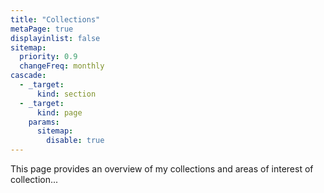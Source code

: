 ```yaml
---
title: "Collections"
metaPage: true
displayinlist: false
sitemap:
  priority: 0.9
  changeFreq: monthly
cascade:
  - _target:
      kind: section
  - _target:
      kind: page
    params:
      sitemap:
        disable: true
---
```


This page provides an overview of my collections and areas of interest of collection...
